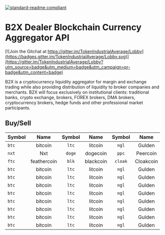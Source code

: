 [![standard-readme compliant](https://img.shields.io/badge/readme%20style-standard-brightgreen.svg?style=flat-square)](https://github.com/RichardLitt/standard-readme)

# B2X Dealer Blockchain Currency Aggregator API

[![Join the Gitchat at https://gitter.im/TokenIndustrialAverage/Lobby](https://badges.gitter.im/TokenIndustrialAverage/Lobby.svg)](https://gitter.im/TokenIndustrialAverage/Lobby?utm_source=badge&utm_medium=badge&utm_campaign=pr-badge&utm_content=badge)


B2X is a cryptocurrency liquidity aggregator for margin and exchange trading while also providing distribution of liquidity to broker companies and merchants. B2X will focus exclusively on institutional clients: traditional banks, crypto exchange, brokers, FOREX brokers, DMA brokers, cryptocurrency brokers, hedge funds and other professional market participants.


## Buy/Sell

| Symbol | Name | Symbol | Name | Symbol | Name | Symbol | Name |
|-------|:-----:| :-----:| :----:|:-----:| :----:| :----:| :---| 
|`btc`  | bitcoin | `ltc` | litcoin | `ngl`| Gulden | `xrp`  | Ripple  |
| `nxt` | Nxt   |  `doge` | dogecoin| `ppc`| Peercoin | `vtc`  | Vertcoin  | 
| `ftc`  | feathercoin | `blk` | blackcoin | `cloak`| Cloakcoin | `via`  | Viacoin  |
| `btc`  | bitcoin | `ltc` | litcoin | `ngl`| Gulden | `xrp`  | Ripple  |
| `btc`  | bitcoin | `ltc` | litcoin | `ngl`| Gulden | `xrp`  | Ripple  |
| `btc`  | bitcoin | `ltc` | litcoin | `ngl`| Gulden | `xrp`  | Ripple  |
| `btc`  | bitcoin | `ltc` | litcoin | `ngl`| Gulden | `xrp`  | Ripple  | 
| `btc`  | bitcoin | `ltc` | litcoin | `ngl`| Gulden | `xrp`  | Ripple  |
| `btc`  | bitcoin | `ltc` | litcoin | `ngl`| Gulden | `xrp`  | Ripple  |
| `btc`  | bitcoin | `ltc` | litcoin | `ngl`| Gulden | `xrp`  | Ripple  |
| `btc`  | bitcoin | `ltc` | litcoin | `ngl`| Gulden | `xrp`  | Ripple  |
